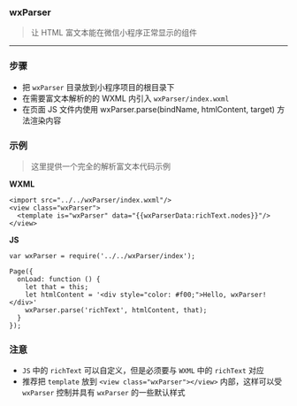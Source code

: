 ### wxParser

> 让 HTML 富文本能在微信小程序正常显示的组件

---

### 步骤

- 把 `wxParser` 目录放到小程序项目的根目录下
- 在需要富文本解析的的 WXML 内引入 `wxParser/index.wxml`
- 在页面 JS 文件内使用 wxParser.parse(bindName, htmlContent, target) 方法渲染内容

### 示例

> 这里提供一个完全的解析富文本代码示例

**WXML**

```
<import src="../../wxParser/index.wxml"/>
<view class="wxParser">
  <template is="wxParser" data="{{wxParserData:richText.nodes}}"/>
</view>
```

**JS**

```
var wxParser = require('../../wxParser/index');

Page({
  onLoad: function () {
    let that = this;
    let htmlContent = '<div style="color: #f00;">Hello, wxParser!</div>'
    wxParser.parse('richText', htmlContent, that);
  }
});
```

### 注意

- `JS` 中的 `richText` 可以自定义，但是必须要与 `WXML` 中的 `richText` 对应
- 推荐把 `template` 放到 `<view class="wxParser"></view>` 内部，这样可以受 `wxParser` 控制并具有 `wxParser` 的一些默认样式